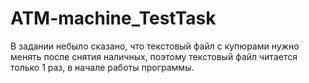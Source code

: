 # ATM-machine_TestTask
В задании небыло сказано, что текстовый файл с купюрами нужно менять после снятия наличных, поэтому текстовый файл читается только 1 раз, в начале работы программы.
